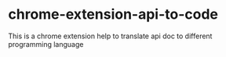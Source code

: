 # chrome-extension-api-to-code
This is a chrome extension help to translate api doc to different programming language 
